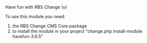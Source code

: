 Have fun with RBS Change \o/

To use this module you need:
1. the RBS Change CMS Core package
2. to install the module in your project "change.php install-module havefun-3.6.5"